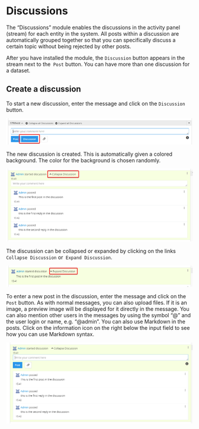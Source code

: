 # Discussions

The “Discussions” module enables the discussions in the activity panel (stream) for each entity in the system. All posts within a discussion are automatically grouped together so that you can specifically discuss a certain topic without being rejected by other posts.

After you have installed the module, the `Discussion` button appears in the stream next to the` Post` button. You can have more than one discussion for a dataset.

## Create a discussion

To start a new discussion, enter the message and click on the `Discussion` button.

![discussion-button](_assets/discussions/discussion-button.png)

The new discussion is created. This is automatically given a colored background. The color for the background is chosen randomly.

![discussion-expanded](_assets/discussions/discussion-expanded.png)

The discussion can be collapsed or expanded by clicking on the links `Collapse Discussion` or` Expand Discussion`.

![discussion-collapsed](_assets/discussions/discussion-collapsed.png)

To enter a new post in the discussion, enter the message and click on the `Post` button. As with normal messages, you can also upload files. If it is an image, a preview image will be displayed for it directly in the message. You can also mention other users in the messages by using the symbol “@” and the user login or name, e.g. “@admin”. You can also use Markdown in the posts. Click on the information icon on the right below the input field to see how you can use Markdown syntax.

![discussion-post](_assets/discussions/discussion-post.png)
